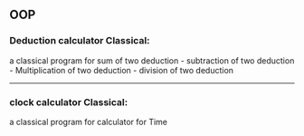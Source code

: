 ## OOP

### Deduction calculator Classical:
a classical program for sum of two deduction - subtraction of two deduction - Multiplication of two deduction - division of two deduction 

---

### clock calculator Classical:
a classical program for calculator for Time
